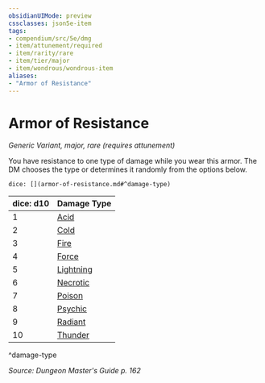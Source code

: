 ```yaml
---
obsidianUIMode: preview
cssclasses: json5e-item
tags:
- compendium/src/5e/dmg
- item/attunement/required
- item/rarity/rare
- item/tier/major
- item/wondrous/wondrous-item
aliases: 
- "Armor of Resistance"
---
```

# Armor of Resistance
*Generic Variant, major, rare (requires attunement)*  


You have resistance to one type of damage while you wear this armor. The DM chooses the type or determines it randomly from the options below.

`dice: [](armor-of-resistance.md#^damage-type)`

| dice: d10 | Damage Type |
|-----------|-------------|
| 1 | [Acid](compendium/items/armor-of-acid-resistance.md) |
| 2 | [Cold](compendium/items/armor-of-cold-resistance.md) |
| 3 | [Fire](compendium/items/armor-of-fire-resistance.md) |
| 4 | [Force](compendium/items/armor-of-force-resistance.md) |
| 5 | [Lightning](compendium/items/armor-of-lightning-resistance.md) |
| 6 | [Necrotic](compendium/items/armor-of-necrotic-resistance.md) |
| 7 | [Poison](compendium/items/armor-of-poison-resistance.md) |
| 8 | [Psychic](compendium/items/armor-of-psychic-resistance.md) |
| 9 | [Radiant](compendium/items/armor-of-radiant-resistance.md) |
| 10 | [Thunder](compendium/items/armor-of-thunder-resistance.md) |
^damage-type

*Source: Dungeon Master's Guide p. 162*
